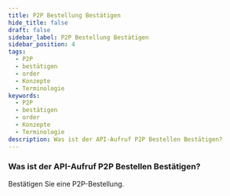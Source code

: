 ```yaml
---
title: P2P Bestellung Bestätigen
hide_title: false
draft: false
sidebar_label: P2P Bestellung Bestätigen
sidebar_position: 4
tags:
  - P2P
  - bestätigen
  - order
  - Konzepte
  - Terminologie
keywords:
  - P2P
  - bestätigen
  - order
  - Konzepte
  - Terminologie
description: Was ist der API-Aufruf P2P Bestellen Bestätigen?
---
```


### Was ist der API-Aufruf P2P Bestellen Bestätigen?

Bestätigen Sie eine P2P-Bestellung.
